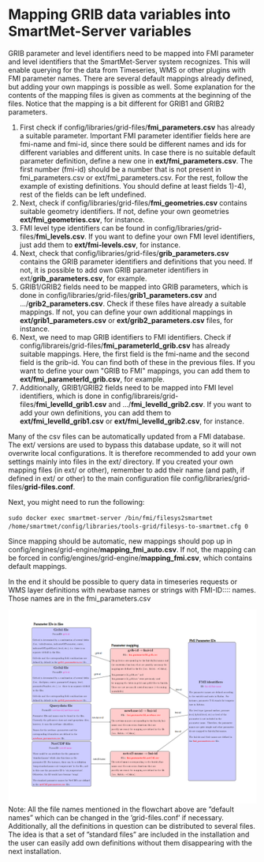 # Mapping GRIB data variables into SmartMet-Server variables 

GRIB parameter and level identifiers need to be mapped into FMI parameter and level identifiers that the SmartMet-Server system recognizes. This will enable querying for the data from Timeseries, WMS or other plugins with FMI parameter names. There are several default mappings already defined, but adding your own mappings is possible as well. Some explanation for the contents of the mapping files is given as comments at the beginning of the files. Notice that the mapping is a bit different for GRIB1 and GRIB2 parameters. 

1. First check if config/libraries/grid-files/**fmi_parameters.csv** has already a suitable parameter. Important FMI parameter identifier fields here are fmi-name and fmi-id, since there sould be different names and ids for different variables and different units. In case there is no suitable default parameter definition, define a new one in **ext/fmi_parameters.csv**. The first number (fmi-id) should be a number that is not present in fmi_parameters.csv or ext/fmi_parameters.csv. For the rest, follow the example of existing definitions. You should define at least fields 1)-4), rest of the fields can be left undefined.
2. Next, check if config/libraries/grid-files/**fmi_geometries.csv** contains suitable geometry identifiers. If not, define your own geometries **ext/fmi_geometries.csv**, for instance. 
3. FMI level type identifiers can be found in config/libraries/grid-files/**fmi_levels.csv**. If you want to define your own FMI level identifiers, just add them to **ext/fmi-levels.csv**, for instance.
4. Next, check that config/libraries/grid-files/**grib_parameters.csv** contains the GRIB parameter identifiers and definitions that you need. If not, it is possible to add own GRIB parameter identifiers in ext/**grib_parameters.csv**, for example. 
5. GRIB1/GRIB2 fields need to be mapped into GRIB parameters, which is done in config/libraries/grid-files/**grib1_parameters.csv** and .../**grib2_parameters.csv**. Check if these files have already a suitable mappings. If not, you can define your own additional mappings in **ext/grib1_parameters.csv** or **ext/grib2_parameters.csv** files, for instance.  
6. Next, we need to map GRIB identifiers to FMI identifiers. Check if config/librareis/grid-files/**fmi_parameterId_grib.csv** has already suitable mappings. Here, the first field is the fmi-name and the second field is the grib-id. You can find both of these in the previous files. If you want to define your own "GRIB to FMI" mappings, you can add them to **ext/fmi_parameterId_grib.csv**, for example.  
7. Additionally, GRIB1/GRIB2 fields need to be mapped into FMI level identifiers, which is done in config/librareis/grid-files/**fmi_levelId_grib1.csv** and .../**fmi_levelId_grib2.csv**. If you want to add your own definitions, you can add them to **ext/fmi_levelId_grib1.csv** or **ext/fmi_levelId_grib2.csv**, for instance. 

Many of the csv files can be automatically updated from a FMI database. The ext/ versions are used to bypass this database update, so it will not overwrite local configurations. It is therefore recommended to add your own settings mainly into files in the ext/ directory. If you created your own mapping files (in ext/ or other), remember to add their name (and path, if defined in ext/ or other) to the main configuration file config/libraries/grid-files/**grid-files.conf**. 

Next, you might need to run the following:

`sudo docker exec smartmet-server /bin/fmi/filesys2smartmet /home/smartmet/config/libraries/tools-grid/filesys-to-smartmet.cfg 0` 

Since mapping should be automatic, new mappings should pop up in config/engines/grid-engine/**mapping_fmi_auto.csv**. If not, the mapping can be forced in config/engines/grid-engine/**mapping_fmi.csv**, which contains default mappings. 

In the end it should be possible to query data in timeseries requests or WMS layer definitions with newbase names or strings with FMI-ID:::: names. Those names are in the fmi_parameters.csv


![](https://github.com/fmidev/chile-smartmet/blob/master/valmis-flow.png)
Note: All the file names mentioned in the flowchart above are ”default names” which can be changed in the ’grid-files.conf’ if necessary. Additionally, all the definitions in question can be distributed to several files. The idea is that a set of ”standard files” are included in the installation and the user can easily add own definitions without them disappearing with the next installation.
